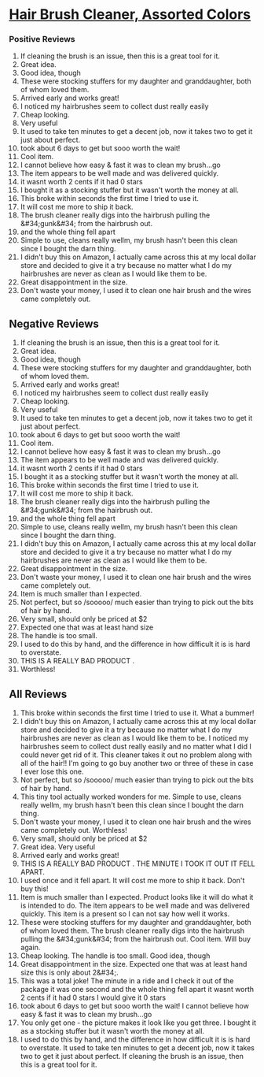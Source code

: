 # [Hair Brush Cleaner, Assorted Colors](https://products.checkmycream.com/products/Hair-Brush-Cleaner-Assorted-Colors.html)

### Positive Reviews

<ol>
      <li>If cleaning the brush is an issue, then this is a great tool for it.</li>
      <li>Great idea.  </li>
      <li>Good idea, though</li>
      <li>These were stocking stuffers for my daughter and granddaughter, both of whom loved them.  </li>
      <li>Arrived early and works great!</li>
      <li>I noticed my hairbrushes seem to collect dust really easily</li>
      <li>Cheap looking.  </li>
      <li>Very useful</li>
      <li>It used to take ten minutes to get a decent job, now it takes two to get it just about perfect.  </li>
      <li>took about 6 days to get but sooo worth the wait!</li>
      <li>Cool item.  </li>
      <li>I cannot believe how easy &amp; fast it was to clean my brush...go</li>
      <li>The item appears to be well made and was delivered quickly.  </li>
      <li>it wasnt worth 2 cents if it had 0 stars</li>
      <li>I bought it as a stocking stuffer but it wasn&#x27;t worth the money at all.</li>
      <li>This broke within seconds the first time I tried to use it.</li>
      <li>It will cost me more to ship it back.  </li>
      <li>The brush cleaner really digs into the hairbrush pulling the &amp;#34;gunk&amp;#34; from the hairbrush out.  </li>
      <li>and the whole thing fell apart</li>
      <li>Simple to use, cleans really wellm, my brush hasn&#x27;t been this clean since I bought the darn thing.</li>
      <li>I didn&#x27;t buy this on Amazon, I actually came across this at my local dollar store and decided to give it a try because no matter what I do my hairbrushes are never as clean as I would like them to be.</li>
      <li>Great disappointment in the size.</li>
      <li>Don&#x27;t waste your money, I used it to clean one hair brush and the wires came completely out.</li>
</ol>


<h2>Negative Reviews</h2>
<ol>
<li> If cleaning the brush is an issue, then this is a great tool for it.</li>
<li> Great idea.  </li>
<li> Good idea, though</li>
<li> These were stocking stuffers for my daughter and granddaughter, both of whom loved them.  </li>
<li> Arrived early and works great!</li>
<li> I noticed my hairbrushes seem to collect dust really easily</li>
<li> Cheap looking.  </li>
<li> Very useful</li>
<li> It used to take ten minutes to get a decent job, now it takes two to get it just about perfect.  </li>
<li> took about 6 days to get but sooo worth the wait!</li>
<li> Cool item.  </li>
<li> I cannot believe how easy &amp; fast it was to clean my brush...go</li>
<li> The item appears to be well made and was delivered quickly.  </li>
<li> it wasnt worth 2 cents if it had 0 stars</li>
<li> I bought it as a stocking stuffer but it wasn&#x27;t worth the money at all.</li>
<li> This broke within seconds the first time I tried to use it.</li>
<li> It will cost me more to ship it back.  </li>
<li> The brush cleaner really digs into the hairbrush pulling the &amp;#34;gunk&amp;#34; from the hairbrush out.  </li>
<li> and the whole thing fell apart</li>
<li> Simple to use, cleans really wellm, my brush hasn&#x27;t been this clean since I bought the darn thing.</li>
<li> I didn&#x27;t buy this on Amazon, I actually came across this at my local dollar store and decided to give it a try because no matter what I do my hairbrushes are never as clean as I would like them to be.</li>
<li> Great disappointment in the size.</li>
<li> Don&#x27;t waste your money, I used it to clean one hair brush and the wires came completely out.</li>
<li> Item is much smaller than I expected.  </li>
<li> Not perfect, but so /sooooo/ much easier than trying to pick out the bits of hair by hand.</li>
<li> Very small, should only be priced at $2</li>
<li> Expected one that was at least hand size</li>
<li> The handle is too small.  </li>
<li> I used to do this by hand, and the difference in how difficult it is is hard to overstate.  </li>
<li> THIS IS A REALLY BAD PRODUCT .  </li>
<li> Worthless!</li>
</ol>

<h2>All Reviews</h2>

<ol>
    <li> This broke within seconds the first time I tried to use it. What a bummer!</li>
    <li> I didn&#x27;t buy this on Amazon, I actually came across this at my local dollar store and decided to give it a try because no matter what I do my hairbrushes are never as clean as I would like them to be. I noticed my hairbrushes seem to collect dust really easily and no matter what I did I could never get rid of it. This cleaner takes it out no problem along with all of the hair!! I&#x27;m going to go buy another two or three of these in case I ever lose this one.</li>
    <li> Not perfect, but so /sooooo/ much easier than trying to pick out the bits of hair by hand.</li>
    <li> This tiny tool actually worked wonders for me. Simple to use, cleans really wellm, my brush hasn&#x27;t been this clean since I bought the darn thing.</li>
    <li> Don&#x27;t waste your money, I used it to clean one hair brush and the wires came completely out. Worthless!</li>
    <li> Very small, should only be priced at $2</li>
    <li> Great idea.  Very useful</li>
    <li> Arrived early and works great!</li>
    <li> THIS IS A REALLY BAD PRODUCT .  THE MINUTE I TOOK IT OUT IT FELL APART.</li>
    <li> I used once and it fell apart.  It will cost me more to ship it back.  Don&#x27;t buy this!</li>
    <li> Item is much smaller than I expected.  Product looks like it will do what it is intended to do.  The item appears to be well made and was delivered quickly.  This item is a present so I can not say how well it works.</li>
    <li> These were stocking stuffers for my daughter and granddaughter, both of whom loved them.  The brush cleaner really digs into the hairbrush pulling the &amp;#34;gunk&amp;#34; from the hairbrush out.  Cool item.  Will buy again.</li>
    <li> Cheap looking.  The handle is too small.  Good idea, though</li>
    <li> Great disappointment in the size. Expected one that was at least hand size this is only about 2&amp;#34;.</li>
    <li> This was a total joke! The minute in a ride and I check it out of the package it was one second and the whole thing fell apart it wasnt worth 2 cents if it had 0 stars I would give it 0 stars</li>
    <li> took about 6 days to get but sooo worth the wait! I cannot believe how easy &amp; fast it was to clean my brush...go</li>
    <li> You only get one - the picture makes it look like you get three.  I bought it as a stocking stuffer but it wasn&#x27;t worth the money at all.</li>
    <li> I used to do this by hand, and the difference in how difficult it is is hard to overstate.  It used to take ten minutes to get a decent job, now it takes two to get it just about perfect.  If cleaning the brush is an issue, then this is a great tool for it.</li>
</ol>




